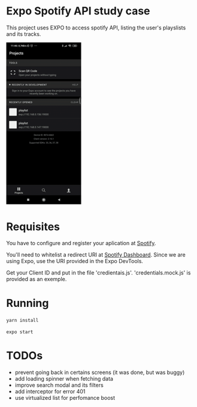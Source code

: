 # Expo Spotify API study case

This project uses EXPO to access spotify API, listing the user's playslists and its tracks.

<img src="demo.gif" width="200">

# Requisites
You have to configure and register your aplication at [Spotify](https://developer.spotify.com/documentation/web-api/quick-start/). 

You'll need to whitelist a redirect URI at [Spotify Dashboard](https://developer.spotify.com/dashboard). Since we are using Expo, use the URI provided in the Expo DevTools.

Get your Client ID and put in the file 'credientais.js'. 'credentials.mock.js' is provided as an exemple.

# Running
```yarn install```

```expo start```

# TODOs

- prevent going back in certains screens (it was done, but was buggy)
- add loading spinner when fetching data
- improve search modal and its filters
- add interceptor for error 401
- use virtualized list for perfomance boost


